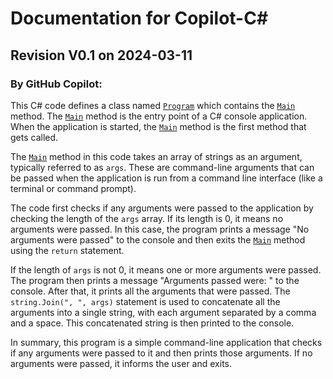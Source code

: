 # Documentation for Copilot-C#
## Revision V0.1 on 2024-03-11
### By GitHub Copilot: 
This C# code defines a class named [`Program`](command:_github.copilot.openSymbolInFile?%5B%22Program.cs%22%2C%22Program%22%5D "Program.cs") which contains the [`Main`](command:_github.copilot.openSymbolInFile?%5B%22Program.cs%22%2C%22Main%22%5D "Program.cs") method. The [`Main`](command:_github.copilot.openSymbolInFile?%5B%22Program.cs%22%2C%22Main%22%5D "Program.cs") method is the entry point of a C# console application. When the application is started, the [`Main`](command:_github.copilot.openSymbolInFile?%5B%22Program.cs%22%2C%22Main%22%5D "Program.cs") method is the first method that gets called.

The [`Main`](command:_github.copilot.openSymbolInFile?%5B%22Program.cs%22%2C%22Main%22%5D "Program.cs") method in this code takes an array of strings as an argument, typically referred to as `args`. These are command-line arguments that can be passed when the application is run from a command line interface (like a terminal or command prompt). 

The code first checks if any arguments were passed to the application by checking the length of the `args` array. If its length is 0, it means no arguments were passed. In this case, the program prints a message "No arguments were passed" to the console and then exits the [`Main`](command:_github.copilot.openSymbolInFile?%5B%22Program.cs%22%2C%22Main%22%5D "Program.cs") method using the `return` statement.

If the length of `args` is not 0, it means one or more arguments were passed. The program then prints a message "Arguments passed were: " to the console. After that, it prints all the arguments that were passed. The `string.Join(", ", args)` statement is used to concatenate all the arguments into a single string, with each argument separated by a comma and a space. This concatenated string is then printed to the console.

In summary, this program is a simple command-line application that checks if any arguments were passed to it and then prints those arguments. If no arguments were passed, it informs the user and exits.